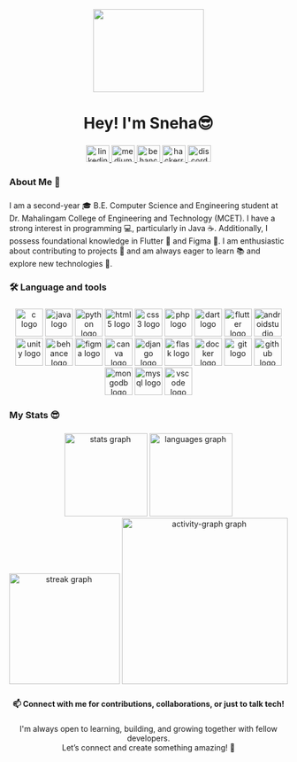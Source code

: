 <div align="center">
  <img height="150" width="200" src="https://media.giphy.com/media/M9gbBd9nbDrOTu1Mqx/giphy.gif"  />
</div>

###

<h1 align="center">Hey! I'm Sneha😎</h1>

###

<div align="center">
  <a href="https://www.linkedin.com/in/sneha-marimuthu-ab8a6527b/" target="_blank">
    <img src="https://raw.githubusercontent.com/maurodesouza/profile-readme-generator/master/src/assets/icons/social/linkedin/default.svg" width="42" height="30" alt="linkedin logo"  />
  </a>
  <a href="https://medium.com/@snehamarimuthu326" target="_blank">
    <img src="https://raw.githubusercontent.com/maurodesouza/profile-readme-generator/master/src/assets/icons/social/medium/default.svg" width="42" height="30" alt="medium logo"  />
  </a>
  <a href="https://www.behance.net/snehamarimuthu3" target="_blank">
    <img src="https://raw.githubusercontent.com/maurodesouza/profile-readme-generator/master/src/assets/icons/social/behance/default.svg" width="42" height="30" alt="behance logo"  />
  </a>
  <a href="https://www.hackerrank.com/profile/snehamarimuthu31" target="_blank">
    <img src="https://raw.githubusercontent.com/maurodesouza/profile-readme-generator/master/src/assets/icons/social/hackerrank/default.svg" width="42" height="30" alt="hackerrank logo"  />
  </a>
  <a href="https://discord.com/channels/@me" target="_blank">
    <img src="https://raw.githubusercontent.com/maurodesouza/profile-readme-generator/master/src/assets/icons/social/discord/default.svg" width="42" height="30" alt="discord logo"  />
  </a>
</div>

###

<h3 align="left">About Me  💫</h3>

###

<p align="left">I am a second-year 🎓 B.E. Computer Science and Engineering student at Dr. Mahalingam College of Engineering and Technology (MCET). I have a strong interest in programming 💻, particularly in Java ☕. Additionally, I possess foundational knowledge in Flutter 📱 and Figma 🎨. I am enthusiastic about contributing to projects 🤝 and am always eager to learn 📚 and explore new technologies 🚀.</p>

###

<h3 align="left">🛠 Language and tools</h3>

###

<div align="center">
  <img src="https://cdn.jsdelivr.net/gh/devicons/devicon/icons/c/c-original.svg" height="50" alt="c logo" width="50" />
  <img src="https://cdn.jsdelivr.net/gh/devicons/devicon/icons/java/java-original.svg" height="50" alt="java logo" width="50" />
  <img src="https://cdn.jsdelivr.net/gh/devicons/devicon/icons/python/python-original.svg" height="50" alt="python logo" width="50" />
  <img src="https://cdn.jsdelivr.net/gh/devicons/devicon/icons/html5/html5-original.svg" height="50" alt="html5 logo" width="50" />
  <img src="https://cdn.jsdelivr.net/gh/devicons/devicon/icons/css3/css3-original.svg" height="50" alt="css3 logo" width="50" />
  <img src="https://cdn.jsdelivr.net/gh/devicons/devicon/icons/php/php-original.svg" height="50" alt="php logo" width="50" />
  <img src="https://cdn.jsdelivr.net/gh/devicons/devicon/icons/dart/dart-original.svg" height="50" alt="dart logo" width="50" />
  <img src="https://cdn.jsdelivr.net/gh/devicons/devicon/icons/flutter/flutter-original.svg" height="50" alt="flutter logo" width="50" />
  <img src="https://cdn.jsdelivr.net/gh/devicons/devicon/icons/androidstudio/androidstudio-original.svg" height="50" alt="androidstudio logo" width="50" />
  <img src="https://cdn.jsdelivr.net/gh/devicons/devicon/icons/unity/unity-original.svg" height="50" alt="unity logo" width="50" />
  <img src="https://cdn.jsdelivr.net/gh/devicons/devicon/icons/behance/behance-original.svg" height="50" alt="behance logo" width="50" />
  <img src="https://cdn.jsdelivr.net/gh/devicons/devicon/icons/figma/figma-original.svg" height="50" alt="figma logo" width="50" />
  <img src="https://cdn.jsdelivr.net/gh/devicons/devicon/icons/canva/canva-original.svg" height="50" alt="canva logo" width="50" />
  <img src="https://cdn.jsdelivr.net/gh/devicons/devicon/icons/django/django-plain.svg" height="50" alt="django logo"  width="50" />
  <img src="https://cdn.jsdelivr.net/gh/devicons/devicon/icons/flask/flask-original.svg" height="50" alt="flask logo" width="50" />
  <img src="https://cdn.jsdelivr.net/gh/devicons/devicon/icons/docker/docker-original.svg" height="50" alt="docker logo" width="50" />
  <img src="https://cdn.jsdelivr.net/gh/devicons/devicon/icons/git/git-original.svg" height="50" alt="git logo"  width="50" />
  <img src="https://cdn.jsdelivr.net/gh/devicons/devicon/icons/github/github-original.svg" height="50" alt="github logo" width="50" />
  <img src="https://cdn.jsdelivr.net/gh/devicons/devicon/icons/mongodb/mongodb-original.svg" height="50" alt="mongodb logo" width="50" />
  <img src="https://cdn.jsdelivr.net/gh/devicons/devicon/icons/mysql/mysql-original.svg" height="50" alt="mysql logo" width="50" />
  <img src="https://cdn.jsdelivr.net/gh/devicons/devicon/icons/vscode/vscode-original.svg" height="50" alt="vscode logo" width="50" />
</div>

###

<h3 align="left">My Stats 😎</h3>

###

<div align="center">
  <img src="https://github-readme-stats.vercel.app/api?username=snehamuthu326&hide_title=true&hide_rank=false&show_icons=true&include_all_commits=true&count_private=true&disable_animations=false&theme=codeSTACKr&locale=en&hide_border=true&order=1" height="150" alt="stats graph"  />
  <img src="https://github-readme-stats.vercel.app/api/top-langs?username=snehamuthu326&locale=en&hide_title=true&layout=compact&card_width=320&langs_count=7&theme=codeSTACKr&hide_border=true&order=2" height="150" alt="languages graph"  />
  <img src="https://streak-stats.demolab.com?user=snehamuthu326&locale=en&mode=weekly&theme=codeSTACKr&hide_border=true&border_radius=3&order=3" height="200" alt="streak graph"  />
  <img src="https://github-readme-activity-graph.vercel.app/graph?username=snehamuthu326&radius=16&theme=high-contrast&area=true&order=5&hide_border=true&hide_title=false" height="300" alt="activity-graph graph"  />
</div>

###

<h4 align="center">📫 Connect with me for contributions, collaborations, or just to talk tech!</h4>

###

<p align="center">I'm always open to learning, building, and growing together with fellow developers.<br>Let’s connect and create something amazing! 🚀</p>

###

<!---
👋 Hi, I’m Sneha M

👀 I’m interested in coding, technology, and exploring new tools in field of software development. I’m not only passionate about coding but also enjoy keeping up with music, sports, and the latest trends. I believe that a well-rounded perspective helps me stay inspired and creative in all my projects.

🌱 I’m currently learning backend development with tools and frameworks like Node.js and Django to build robust and scalable applications. I’m also improving my skills in Flutter by learning various widgets and tools for cross-platform development, and I’m diving into UI/UX design using Figma to add a creative edge to my technical projects.

💞️ I’m looking to collaborate on open-source projects, innovative application ideas, and any tech-related projects that provide hands-on learning opportunities and problem-solving challenges.

📫 How to reach me:

Email: snehamarimuthu326@gmail.com

LinkedIn: www.linkedin.com/in/sneha-marimuthu-ab8a6527b

GitHub: @snehamuthu326

My ultimate goal is to build a successful career in software development, with a focus on backend development. I’m continuously learning, building, and collaborating on projects that enhance my skills and push me closer to my dreams.

Thank you for visiting my GitHub! Feel free to connect, collaborate, or follow along as I continue this exciting journey. ✨

snehamuthu326/snehamuthu326 is a ✨ special ✨ repository because its `README.md` (this file) appears on your GitHub profile.
You can click the Preview link to take a look at your changes.
--->
